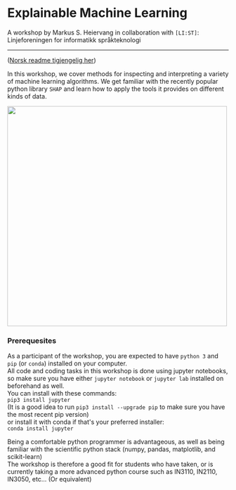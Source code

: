 # Explainable Machine Learning  
A workshop by Markus S. Heiervang in collaboration with `[LI:ST]`: Linjeforeningen for informatikk språkteknologi  
***  
\([Norsk readme tigjengelig her](https://github.com/marksverdhei/explainable_machine_learning_workshop/edit/master/README.md)\)  

In this workshop, we cover methods for inspecting and interpreting a variety of machine learning algorithms. We get familiar with the recently popular python library `SHAP` and learn how to apply the tools it provides on different kinds of data.  

<img src="https://raw.githubusercontent.com/slundberg/shap/master/docs/artwork/shap_header.png" width=500 />  

### Prerequesites  

As a participant of the workshop, you are expected to have `python 3` and `pip` (or `conda`) installed on your computer.  
All code and coding tasks in this workshop is done using jupyter notebooks, so make sure you have either `jupyter notebook` or `jupyter lab` installed on beforehand as well.  
You can install with these commands:  
`pip3 install jupyter`  
(It is a good idea to run `pip3 install --upgrade pip` to make sure you have the most recent pip version)  
or install it with conda if that's your preferred installer:  
`conda install jupyter`  

Being a comfortable python programmer is advantageous, as well as being familiar with the scientific python stack (numpy, pandas, matplotlib, and scikit-learn)  
The workshop is therefore a good fit for students who have taken, or is currently taking a more advanced python course such as IN3110, IN2110, IN3050, etc... (Or equivalent)    
